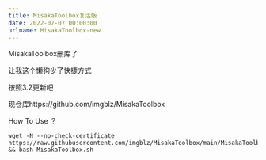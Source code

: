 ```yaml
---
title: MisakaToolbox复活版
date: 2022-07-07 00:00:00
urlname: MisakaToolbox-new
---
```


MisakaToolbox删库了

让我这个懒狗少了快捷方式

按照3.2更新吧

现仓库https://github.com/imgblz/MisakaToolbox

How To Use ？

```
wget -N --no-check-certificate https://raw.githubusercontent.com/imgblz/MisakaToolbox/main/MisakaToolbox.sh && bash MisakaToolbox.sh
```